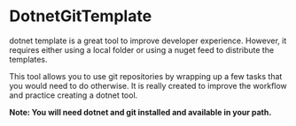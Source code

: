 # DotnetGitTemplate

dotnet template is a great tool to improve developer experience. However, it requires either using a local folder or using a nuget feed to distribute the templates. 

This tool allows you to use git repositories by wrapping up a few tasks that you would need to do otherwise. It is really created to improve the workflow and practice creating a dotnet tool.

__Note: You will need dotnet and git installed and available in your path.__

